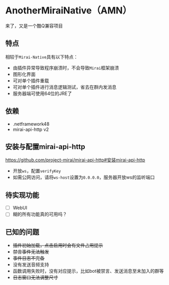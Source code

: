# AnotherMiraiNative（AMN）
来了，又是一个酷Q兼容项目

## 特点
相较于`Mirai-Native`具有以下特点：
- 由插件异常导致程序崩溃时，不会导致`Mirai`框架崩溃
- 图形化界面
- 可对单个插件重载
- 可对单个插件进行消息逻辑测试，省去在群内发消息
- 服务器端可使用64位的JRE了

## 依赖
- .netframework48
- mirai-api-http v2

## 安装与配置mirai-api-http
https://github.com/project-mirai/mirai-api-http#安装mirai-api-http
- 开放`ws`，配置`verifyKey`
- 如需公网访问，请将`ws-host`设置为`0.0.0.0`，服务器开放ws的监听端口

## 待实现功能
- [ ] WebUI
- [ ] 糊的所有功能真的可用吗？

## 已知的问题
- ~~插件初始加载，点击启用时会有文件占用提示~~
- ~~禁言事件无法触发~~
- ~~事件日志不完备~~
- 没有发送音频支持
- 函数调用失败时，没有对应提示，比如bot被禁言、发送消息至未加入的群等
- ~~日志窗口无法调整尺寸~~
